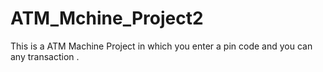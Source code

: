 # ATM_Mchine_Project2
This is a ATM Machine Project in which you enter a pin code and you can any transaction .

